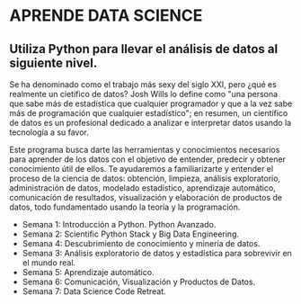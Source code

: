 # APRENDE DATA SCIENCE 

## Utiliza Python para llevar el análisis de datos al siguiente nivel.

Se ha denominado como el trabajo más sexy del siglo XXI, pero ¿qué es realmente un cietifico de datos? Josh Wills lo define como "una persona que sabe más de estadística que cualquier programador y que a la vez sabe más de programación que cualquier estadístico"; en resumen, un científico de datos es un profesional dedicado a analizar e interpretar datos usando la tecnología a su favor.

Este programa busca darte las herramientas y conocimientos necesarios para aprender de los datos con el objetivo de entender, predecir y obtener conocimiento útil de ellos. Te ayudaremos a familiarizarte y entender el proceso de la ciencia de datos: obtención, limpieza, análisis exploratorio, administración de datos, modelado estadístico, aprendizaje automático, comunicación de resultados, visualización y elaboración de productos de datos, todo fundamentado usando la teoría y la programación.

- Semana 1: Introducción a Python. Python Avanzado.
- Semana 2: Scientific Python Stack y Big Data Engineering.
- Semana 4: Descubrimiento de conocimiento y minería de datos.
- Semana 3: Análisis exploratorio de datos y estadística para sobrevivir en el mundo real.
- Semana 5: Aprendizaje automático.
- Semana 6: Comunicación, Visualización y Productos de Datos.
- Semana 7: Data Science Code Retreat.

